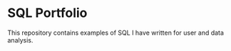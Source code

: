 # SQL Portfolio
This repository contains examples of SQL I have written for user and data analysis. 
